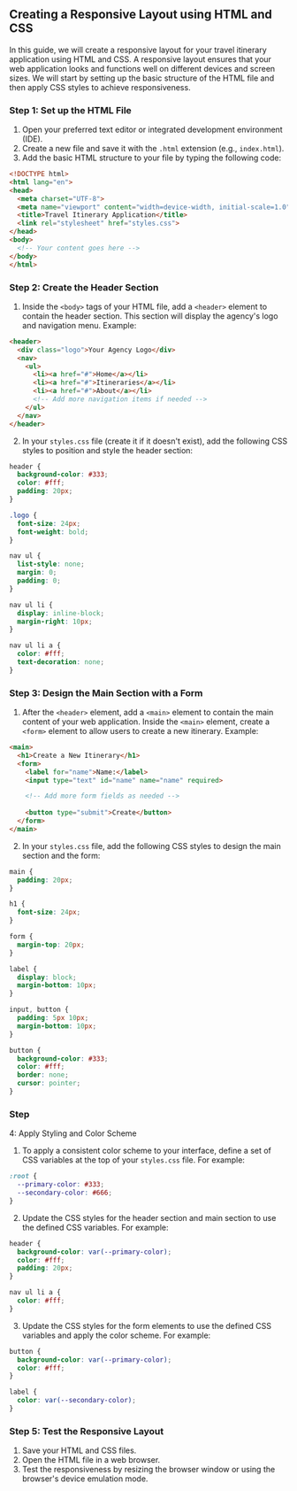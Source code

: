 ## Creating a Responsive Layout using HTML and CSS

In this guide, we will create a responsive layout for your travel itinerary application using HTML and CSS. A responsive layout ensures that your web application looks and functions well on different devices and screen sizes. We will start by setting up the basic structure of the HTML file and then apply CSS styles to achieve responsiveness.

### Step 1: Set up the HTML File

1. Open your preferred text editor or integrated development environment (IDE).
2. Create a new file and save it with the `.html` extension (e.g., `index.html`).
3. Add the basic HTML structure to your file by typing the following code:

```html
<!DOCTYPE html>
<html lang="en">
<head>
  <meta charset="UTF-8">
  <meta name="viewport" content="width=device-width, initial-scale=1.0">
  <title>Travel Itinerary Application</title>
  <link rel="stylesheet" href="styles.css">
</head>
<body>
  <!-- Your content goes here -->
</body>
</html>
```

### Step 2: Create the Header Section

1. Inside the `<body>` tags of your HTML file, add a `<header>` element to contain the header section. This section will display the agency's logo and navigation menu. Example:

```html
<header>
  <div class="logo">Your Agency Logo</div>
  <nav>
    <ul>
      <li><a href="#">Home</a></li>
      <li><a href="#">Itineraries</a></li>
      <li><a href="#">About</a></li>
      <!-- Add more navigation items if needed -->
    </ul>
  </nav>
</header>
```

2. In your `styles.css` file (create it if it doesn't exist), add the following CSS styles to position and style the header section:

```css
header {
  background-color: #333;
  color: #fff;
  padding: 20px;
}

.logo {
  font-size: 24px;
  font-weight: bold;
}

nav ul {
  list-style: none;
  margin: 0;
  padding: 0;
}

nav ul li {
  display: inline-block;
  margin-right: 10px;
}

nav ul li a {
  color: #fff;
  text-decoration: none;
}
```

### Step 3: Design the Main Section with a Form

1. After the `<header>` element, add a `<main>` element to contain the main content of your web application. Inside the `<main>` element, create a `<form>` element to allow users to create a new itinerary. Example:

```html
<main>
  <h1>Create a New Itinerary</h1>
  <form>
    <label for="name">Name:</label>
    <input type="text" id="name" name="name" required>

    <!-- Add more form fields as needed -->
    
    <button type="submit">Create</button>
  </form>
</main>
```

2. In your `styles.css` file, add the following CSS styles to design the main section and the form:

```css
main {
  padding: 20px;
}

h1 {
  font-size: 24px;
}

form {
  margin-top: 20px;
}

label {
  display: block;
  margin-bottom: 10px;
}

input, button {
  padding: 5px 10px;
  margin-bottom: 10px;
}

button {
  background-color: #333;
  color: #fff;
  border: none;
  cursor: pointer;
}
```

### Step 

4: Apply Styling and Color Scheme

1. To apply a consistent color scheme to your interface, define a set of CSS variables at the top of your `styles.css` file. For example:

```css
:root {
  --primary-color: #333;
  --secondary-color: #666;
}
```

2. Update the CSS styles for the header section and main section to use the defined CSS variables. For example:

```css
header {
  background-color: var(--primary-color);
  color: #fff;
  padding: 20px;
}

nav ul li a {
  color: #fff;
}
```

3. Update the CSS styles for the form elements to use the defined CSS variables and apply the color scheme. For example:

```css
button {
  background-color: var(--primary-color);
  color: #fff;
}

label {
  color: var(--secondary-color);
}
```

### Step 5: Test the Responsive Layout

1. Save your HTML and CSS files.
2. Open the HTML file in a web browser.
3. Test the responsiveness by resizing the browser window or using the browser's device emulation mode.


